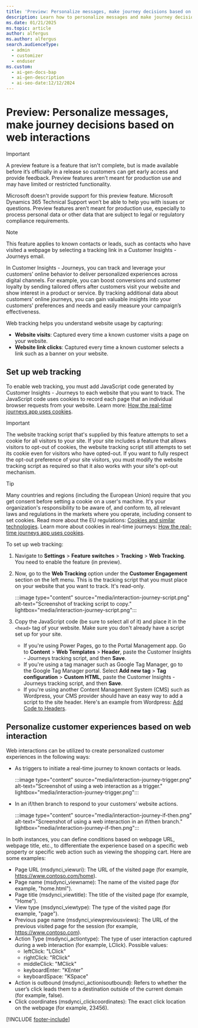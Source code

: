 ```yaml
---
title: 'Preview: Personalize messages, make journey decisions based on web interactions'
description: Learn how to personalize messages and make journey decisions based on web interactions in Dynamics 365 Customer Insights - Journeys.
ms.date: 01/21/2025
ms.topic: article
author: alfergus
ms.author: alfergus
search.audienceType:
  - admin
  - customizer
  - enduser
ms.custom:
  - ai-gen-docs-bap
  - ai-gen-description
  - ai-seo-date:12/12/2024
---
```


# Preview: Personalize messages, make journey decisions based on web interactions

> [!IMPORTANT]
> A preview feature is a feature that isn't complete, but is made available before it’s officially in a release so customers can get early access and provide feedback. Preview features aren’t meant for production use and may have limited or restricted functionality.
> 
> Microsoft doesn't provide support for this preview feature. Microsoft Dynamics 365 Technical Support won’t be able to help you with issues or questions. Preview features aren’t meant for production use, especially to process personal data or other data that are subject to legal or regulatory compliance requirements.

> [!NOTE]
> This feature applies to known contacts or leads, such as contacts who have visited a webpage by selecting a tracking link in a Customer Insights - Journeys email.

In Customer Insights - Journeys, you can track and leverage your customers’ online behavior to deliver personalized experiences across digital channels. For example, you can boost conversions and customer loyalty by sending tailored offers after customers visit your website and show interest in a product or service. By tracking additional data about customers' online journeys, you can gain valuable insights into your customers' preferences and needs and easily measure your campaign’s effectiveness.

Web tracking helps you understand website usage by capturing:

- **Website visits**: Captured every time a known customer visits a page on your website.
- **Website link clicks**: Captured every time a known customer selects a link such as a banner on your website.

## Set up web tracking

To enable web tracking, you must add JavaScript code generated by Customer Insights - Journeys to each website that you want to track. The JavaScript code uses cookies to record each page that an individual browser requests from your website. Learn more: [How the real-time journeys app uses cookies](real-time-journeys-cookies.md).

> [!IMPORTANT]
> The website tracking script that's supplied by this feature attempts to set a cookie for all visitors to your site. If your site includes a feature that allows visitors to opt-out of cookies, the website tracking script still attempts to set its cookie even for visitors who have opted-out. If you want to fully respect the opt-out preference of your site visitors, you must modify the website tracking script as required so that it also works with your site's opt-out mechanism.

> [!TIP]
> Many countries and regions (including the European Union) require that you get consent before setting a cookie on a user's machine. It's your organization's responsibility to be aware of, and conform to, all relevant laws and regulations in the markets where you operate, including consent to set cookies. Read more about the EU regulations: [Cookies and similar technologies](https://commission.europa.eu/resources-partners/europa-web-guide/design-content-and-development/privacy-security-and-legal-notices/cookies-and-similar-technologies_en). Learn more about cookies in real-time journeys: [How the real-time journeys app uses cookies](real-time-journeys-cookies.md).

To set up web tracking:

1. Navigate to **Settings** > **Feature switches** > **Tracking** > **Web Tracking**. You need to enable the feature (in preview).
1. Now, go to the **Web Tracking** option under the **Customer Engagement** section on the left menu. This is the tracking script that you must place on your website that you want to track. It's read-only.

    :::image type="content" source="media/interaction-journey-script.png" alt-text="Screenshot of tracking script to copy." lightbox="media/interaction-journey-script.png":::

1. Copy the JavaScript code (be sure to select all of it) and place it in the `<head>` tag of your website. Make sure you don't already have a script set up for your site.
    - If you're using Power Pages, go to the Portal Management app. Go to **Content** > **Web Templates** > **Header**, paste the Customer Insights - Journeys tracking script, and then **Save**.
    - If you're using a tag manager such as Google Tag Manager, go to the Google Tag Manager portal. Select **Add new tag** > **Tag configuration** > **Custom HTML**, paste the Customer Insights - Journeys tracking script, and then **Save**.
    - If you're using another Content Management System (CMS) such as Wordpress, your CMS provider should have an easy way to add a script to the site header. Here's an example from Wordpress: [Add Code to Headers](https://wordpress.com/support/adding-code-to-headers/).

## Personalize customer experiences based on web interaction

Web interactions can be utilized to create personalized customer experiences in the following ways:

- As triggers to initiate a real-time journey to known contacts or leads.

    :::image type="content" source="media/interaction-journey-trigger.png" alt-text="Screenshot of using a web interaction as a trigger." lightbox="media/interaction-journey-trigger.png":::
  
- In an if/then branch to respond to your customers’ website actions.
  
    :::image type="content" source="media/interaction-journey-if-then.png" alt-text="Screenshot of using a web interaction in an if/then branch." lightbox="media/interaction-journey-if-then.png":::

In both instances, you can define conditions based on webpage URL, webpage title, etc., to differentiate the experience based on a specific web property or specific web action such as viewing the shopping cart. Here are some examples:
- Page URL (msdynci_viewuri): The URL of the visited page (for example, https://www.contoso.com/home).
- Page name (msdynci_viewname): The name of the visited page (for example, "home.html").
- Page title (msdynci_viewtitle): The title of the visited page (for example, "Home").
- View type (msdynci_viewtype): The type of the visited page (for example, "page").
- Previous page name (msdynci_viewpreviousviews): The URL of the previous visited page for the session (for example, https://www.contoso.com).
- Action Type (msdynci_actiontype): The type of user interaction captured during a web interaction (for example, LClick). Possible values:
  - leftClick: "LClick"
  - rightClick: "RClick"
  - middleClick: "MClick"
  - keyboardEnter: "KEnter"
  - keyboardSpace: "KSpace"
- Action is outbound (msdynci_actionisoutbound): Refers to whether the user’s click leads them to a destination outside of the current domain (for example, false).
- Click coordinates (msdynci_clickcoordinates): The exact click location on the webpage (for example, 23456).

[!INCLUDE [footer-include](./includes/footer-banner.md)]
